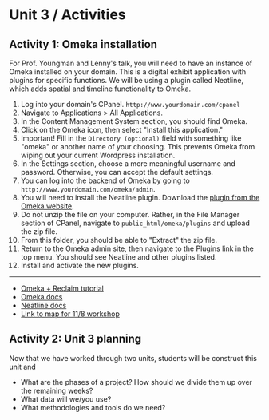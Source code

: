 # Unit 3 / Activities

## Activity 1: Omeka installation
For Prof. Youngman and Lenny's talk, you will need to have an instance of Omeka installed on your domain. This is a digital exhibit application with plugins for specific functions. We will be using a plugin called Neatline, which adds spatial and timeline functionality to Omeka. 
1. Log into your domain's CPanel. ```http://www.yourdomain.com/cpanel```
2. Navigate to Applications > All Applications. 
3. In the Content Management System section, you should find Omeka. 
4. Click on the Omeka icon, then select "Install this application." 
5. Important! Fill in the ```Directory (optional)``` field with something like "omeka" or another name of your choosing. This prevents Omeka from wiping out your current Wordpress installation. 
6. In the Settings section, choose a more meaningful username and password. Otherwise, you can accept the default settings. 
7. You can log into the backend of Omeka by going to ```http://www.yourdomain.com/omeka/admin```. 
8. You will need to install the Neatline plugin. Download the [plugin from the Omeka website](http://omeka.org/add-ons/plugins/neatline/).
9. Do not unzip the file on your computer. Rather, in the File Manager section of CPanel, navigate to ```public_html/omeka/plugins``` and upload the zip file. 
10. From this folder, you should be able to "Extract" the zip file. 
11. Return to the Omeka admin site, then navigate to the Plugins link in the top menu. You should see Neatline and other plugins listed. 
12. Install and activate the new plugins.
****
* [Omeka + Reclaim tutorial](https://community.reclaimhosting.com/t/working-with-omeka/194)
* [Omeka docs](http://omeka.org/codex/Documentation)
* [Neatline docs](http://docs.neatline.org)
* [Link to map for 11/8 workshop](http://literaryrailway.omeka.wlu.edu/files/original/a1623cb0f5191c29b7e8c5d33606929f.jpg)


## Activity 2: Unit 3 planning
Now that we have worked through two units, students will be construct this unit and 

* What are the phases of a project? How should we divide them up over the remaining weeks?
* What data will we/you use?
* What methodologies and tools do we need?